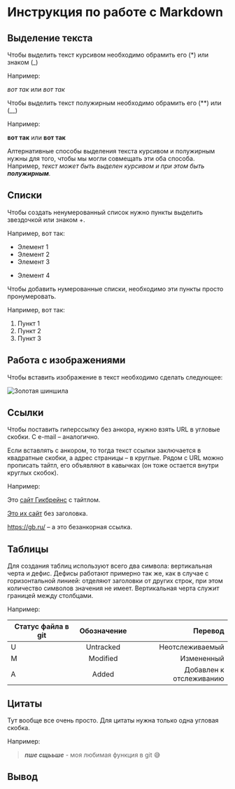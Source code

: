 # Инструкция по работе с Markdown
## Выделение текста
Чтобы выделить текст курсивом необходимо обрамить его (*) или знаком (_) 

Например:

 *вот так* или _вот так_

Чтобы выделить текст полужирным необходимо обрамить его (**) или (__) 

Например:

 **вот так** или __вот так__

Алтернативные способы выделения текста курсивом и полужирным нужны для того, чтобы мы могли совмещать эти оба способа. Например, _текст может быть выделен курсивом и при этом быть **полужирным**._


## Списки
Чтобы создать ненумерованный список нужно пункты выделить звездочкой или знаком +.

Например, вот так:
* Элемент 1
* Элемент 2
* Элемент 3
+ Элемент 4

Чтобы добавить нумерованные списки, необходимо эти пункты просто пронумеровать. 

Например, вот так:
1. Пункт 1
2. Пункт 2
3. Пункт 3


## Работа с изображениями
Чтобы вставить изображение в текст необходимо сделать следующее:

![Золотая шиншила](eeab0f7860772c0d6d2abc7dd358a9b8.jpg)
## Ссылки
Чтобы поставить гиперссылку без анкора, нужно взять URL в угловые скобки. С e-mail – аналогично.

Если вставлять с анкором, то тогда текст ссылки заключается в квадратные скобки, а адрес страницы – в круглые. Рядом с URL можно прописать тайтл, его объявляют в кавычках (он тоже остается внутри круглых скобок).

Например:

Это [сайт Гикбрейнс]( https://gb.ru/) с тайтлом.


[Это их сайт](https://gb.ru/) без заголовка.


<https://gb.ru/> – а это безанкорная ссылка.
## Таблицы
Для создания таблиц используют всего два символа: вертикальная черта и дефис. Дефисы работают примерно так же, как в случае с горизонтальной линией: отделяют заголовки от других строк, при этом количество символов значения не имеет. Вертикальная черта служит границей между столбцами.

Например:

| Статус файла в git   |      Обозначение    |  Перевод |
|----------|:-------------:|----------------:|
| U        |  Untracked    | Неотслеживаемый |
| M        |  Modified     |   Измененный    |
| A        |  Added        |    Добавлен к    отслеживанию |
## Цитаты
Тут вообще все очень просто. Для цитаты нужна только одна угловая скобка. 

Например:

> __*пше сщььше*__ - моя любимая функция в git :sweat_smile:

## Вывод
